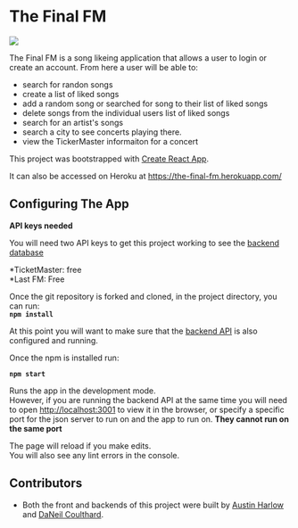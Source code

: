 # The Final FM

![](https://media.giphy.com/media/3lxD1O74siiz5FvrJs/giphy.gif)

The Final FM is a song likeing application that allows a user to login or create an account. From here a user will be able to:
- search for randon songs
- create a list of liked songs
- add a random song or searched for song to their list of liked songs
- delete songs from the individual users list of liked songs
- search for an artist's songs
- search a city to see concerts playing there.
 - view the TickerMaster informaiton for a concert

This project was bootstrapped with [Create React App](https://github.com/facebook/create-react-app).

It can also be accessed on Heroku at https://the-final-fm.herokuapp.com/

## Configuring The App

**API keys needed**

You will need two API keys to get this project working to see the [backend database](https://github.com/AustinBH/The-Final-FM-backend)

*TicketMaster: free<br>
*Last FM: Free

Once the git repository is forked and cloned, in the project directory, you can run:<br>
**`npm install`**

At this point you will want to make sure that the [backend API](https://github.com/AustinBH/The-Final-FM-backend) is also configured and running.

Once the npm is installed run:<br>

**`npm start`**

Runs the app in the development mode.<br>
However, if you are running the backend API at the same time you will need to open [http://localhost:3001](http://localhost:3001) to view it in the browser, or specify a specific port for the json server to run on and the app to run on. **They cannot run on the same port**

The page will reload if you make edits.<br>
You will also see any lint errors in the console.



## Contributors
* Both the front and backends of this project were built by [Austin Harlow](https://github.com/AustinBH) and [DaNeil Coulthard](https://github.com/caffiendkitten).
